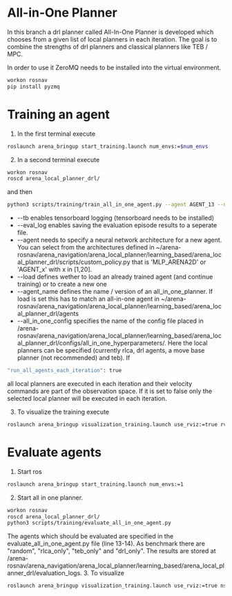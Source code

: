 # All-in-One Planner
In this branch a drl planner called All-In-One Planner is developed which chooses from a given list of local planners in each iteration. The goal is to combine the strengths of drl planners and classical planners like TEB / MPC.

In order to use it ZeroMQ needs to be installed into the virtual environment.

```bash
workon rosnav
pip install pyzmq
```

# Training an agent
1. In the first terminal execute
```bash
roslaunch arena_bringup start_training.launch num_envs:=$num_envs
```
2. In a second terminal execute
```bash
workon rosnav
roscd arena_local_planner_drl/
```
and then
```bash
python3 scripts/training/train_all_in_one_agent.py --agent AGENT_13 --n_envs $num_envs --tb --eval_log --agent_name all_in_one_teb_rlca_drl4_rule03_policy13 --all_in_one_config all_in_one_default.json
```
* --tb enables tensorboard logging (tensorboard needs to be installed)
* --eval_log enables saving the evaluation episode results to a seperate file.
* --agent needs to specify a neural network architecture for a new agent. You can select from the architectures defined in ~/arena-rosnav/arena_navigation/arena_local_planner/learning_based/arena_local_planner_drl/scripts/custom_policy.py that is 'MLP_ARENA2D' or 'AGENT_x' with x in [1,20].
* --load defines wether to load an already trained agent (and continue training) or to create a new one
* --agent_name defines the name / version of an all_in_one_planner. If load is set this has to match an all-in-one agent in ~/arena-rosnav/arena_navigation/arena_local_planner/learning_based/arena_local_planner_drl/agents
* --all_in_one_config specifies the name of the config file placed in /arena-rosnav/arena_navigation/arena_local_planner/learning_based/arena_local_planner_drl/configs/all_in_one_hyperparameters/. Here the local planners can be specified (currently rlca, drl agents, a move base planner (not recommended) and teb). If
```bash
"run_all_agents_each_iteration": true
```
all local planners are executed in each iteration and their velocity commands are part of the observation space. If it is set to false only the selected local planner will be executed in each iteration.

3. To visualize the training execute
```bash
roslaunch arena_bringup visualization_training.launch use_rviz:=true rviz_file:=allinone_train
```

# Evaluate agents
1. Start ros
```bash
roslaunch arena_bringup start_training.launch num_envs:=1
```
2. Start all in one planner.
```bash
workon rosnav
roscd arena_local_planner_drl/
python3 scripts/training/evaluate_all_in_one_agent.py
```
The agents which should be evaluated are specified in the evaluate_all_in_one_agent.py file (line 13-14). As benchmark there are "random", "rlca_only", "teb_only" and "drl_only". The results are stored at /arena-rosnav/arena_navigation/arena_local_planner/learning_based/arena_local_planner_drl/evaluation_logs.
3. To visualize
```bash
roslaunch arena_bringup visualization_training.launch use_rviz:=true ns:=eval_sim rviz_file:=allinone_evalsim
```
